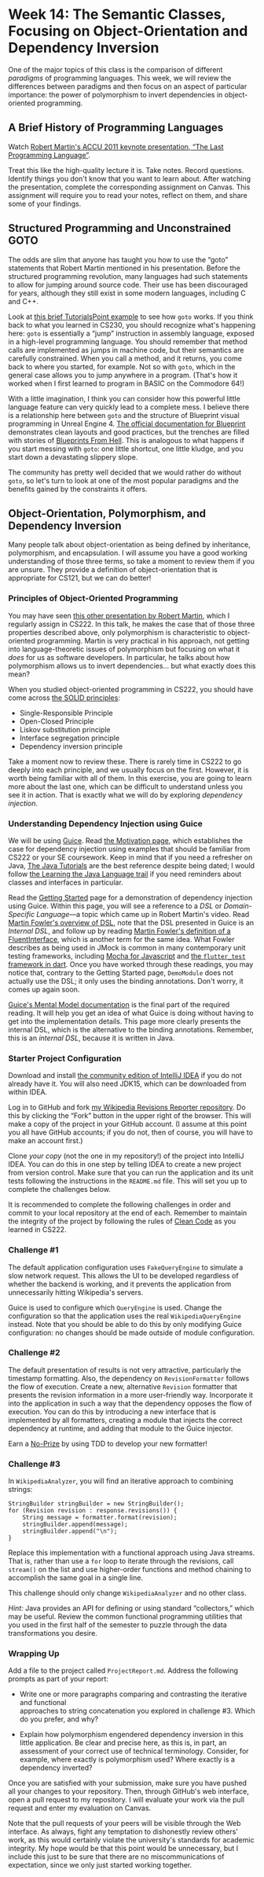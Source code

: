 # Week 14: The Semantic Classes, Focusing on Object-Orientation and Dependency Inversion

One of the major topics of this class is the comparison of different _paradigms_
of programming languages. This week, we will review the differences between paradigms
and then focus on an aspect of particular importance: the power of polymorphism 
to invert dependencies in object-oriented programming.

## A Brief History of Programming Languages

Watch [Robert Martin's ACCU 2011 keynote presentation, &ldquo;The Last Programming Language&rdquo;](https://www.youtube.com/watch?v=P2yr-3F6PQo).

Treat this like the high-quality lecture it is. Take notes. Record questions.
Identify things you don't know that you want to learn about. After watching the
presentation, complete the corresponding assignment on Canvas. This assignment
will require you to read your notes, reflect on them, and share some of your
findings.

## Structured Programming and Unconstrained GOTO

The odds are slim that anyone has taught you how to use the &ldquo;goto&rdquo;
statements that Robert Martin mentioned in his presentation.
Before the structured programming revolution, many languages had such 
statements to allow for jumping around source code. Their use has been
discouraged for years, although they still exist in some modern languages,
including C and C++. 

Look at [this brief TutorialsPoint example](https://www.tutorialspoint.com/cprogramming/c_goto_statement.htm)
to see how `goto` works. If you think back to what you learned in CS230,
you should recognize what's happening here: `goto` is essentially
a &ldquo;jump&rdquo; instruction in assembly language, exposed
in a high-level programming language. 
You should remember that method calls are implemented as jumps in
machine code, but their semantics are carefully constrained.
When you call a method, and it returns, you come back to where you started,
for example.
Not so with `goto`, which in the general case allows you to jump
anywhere in a program. (That's how it worked when I first learned to program
in BASIC on the Commodore&nbsp;64!)

With a little imagination, I think you can consider how this powerful little
language feature can very quickly lead to a complete mess.
I believe there is a relationship here between `goto` and the structure
of Blueprint visual programming in Unreal Engine 4. 
[The official documentation for Blueprint](https://docs.unrealengine.com/en-US/ProgrammingAndScripting/Blueprints/index.html)
demonstrates clean layouts and good practices, but the trenches are filled
with stories of [Blueprints From Hell](https://blueprintsfromhell.tumblr.com/).
This is analogous to what happens if you start messing with `goto`:
one little shortcut, one little kludge, and you start down a devastating 
slippery slope.

The community has pretty well decided that we would rather do without
`goto`, so let's turn to look at one of the most popular paradigms
and the benefits gained by the constraints it offers.

## Object-Orientation, Polymorphism, and Dependency Inversion

Many people talk about object-orientation as being defined by inheritance,
polymorphism, and encapsulation. I will assume you have a good
working understanding of those three terms, so take a moment to review
them if you are unsure. They provide a definition of object-orientation that
is appropriate for CS121, but we can do better!

### Principles of Object-Oriented Programming

You may have seen 
[this other presentation by Robert Martin](https://www.youtube.com/watch?v=t86v3N4OshQ), 
which I regularly assign in CS222.
In this talk, he makes the case that of those three properties described above,
only polymorphism is characteristic to object-oriented
programming.
Martin is very practical in his approach, not getting into language-theoretic issues of 
polymorphism but focusing on what it _does_ for us as software developers.
In particular, he talks about how polymorphism allows us to invert
dependencies... but what exactly does this mean? 

When you studied object-oriented programming in CS222, you should have come
across [the SOLID principles](https://en.wikipedia.org/wiki/SOLID):

- Single-Responsible Principle
- Open-Closed Principle
- Liskov substitution principle
- Interface segregation principle
- Dependency inversion principle

Take a moment now to review these.
There is rarely time in CS222 to go deeply into each principle, and
we usually focus on the first. However, it is worth being familiar with all
of them. In this exercise, you are going to learn more about the last one,
which can be difficult to understand unless you see it in action.
That is exactly what we will do by exploring _dependency injection_.

### Understanding Dependency Injection using Guice

We will be using
[Guice](https://github.com/google/guice). Read [the Motivation
page](https://github.com/google/guice/wiki/Motivation), which establishes
the case for dependency injection using examples that should be familiar
from CS222 or your SE coursework.
Keep in mind that if you need a refresher on Java, 
[The Java Tutorials](https://docs.oracle.com/javase/tutorial/) are the best reference
despite being dated; I would follow 
[the Learning the Java Language trail](https://docs.oracle.com/javase/tutorial/java/index.html)
if you need reminders about classes and interfaces in particular.

Read the [Getting Started](https://github.com/google/guice/wiki/GettingStarted)
page for a demonstration of dependency injection using Guice. Within this page,
you will see a reference to a _DSL_ or _Domain-Specific Language_&mdash;a topic
which came up in Robert Martin's video. Read [Martin Fowler's overview of
DSL](https://martinfowler.com/bliki/DomainSpecificLanguage.html), note that the
DSL presented in Guice is an _Internal DSL_, and follow up by reading [Martin
Fowler's definition of a
FluentInterface](https://martinfowler.com/bliki/FluentInterface.html), which is
another term for the same idea. What Fowler describes as being used in JMock is
common in many contemporary unit testing frameworks, including [Mocha for
Javascript](https://mochajs.org/) and [the `flutter_test` framework in
dart](https://flutter.dev/docs/cookbook/testing/unit/introduction). Once you
have worked through these readings, you may notice that, contrary to the Getting
Started page, `DemoModule` does not actually use the DSL; it only uses the
binding annotations. Don't worry, it comes up again soon.

[Guice's Mental Model documentation](https://github.com/google/guice/wiki/MentalModel)
is the final part of the required reading.
It will help you get an idea of what Guice is doing without having to get into
the implementation details.
This page more clearly presents the internal DSL, 
which is the alternative to the binding annotations.
Remember, this is an _internal DSL_, because it is written in Java. 

### Starter Project Configuration

Download and install [the community edition of IntelliJ IDEA](https://www.jetbrains.com/idea/download/)
if you do not already have it. 
You will also need JDK15, which can be downloaded from within IDEA.

Log in to GitHub and fork
[my Wikipedia Revisions Reporter repository](https://github.com/doctor-g/WikipediaRevisionsReporter).
Do this by clicking the &ldquo;Fork&rdquo; button in the upper right
of the browser. This will make a copy of the project in your 
GitHub account. (I assume at this point you all have GitHub accounts; if you
do not, then of course, you will have to make an account first.)

Clone _your copy_ (not the one in my repository!) of the project into IntelliJ IDEA.
You can do this in one step by telling IDEA to create
 a new project from version control.
Make sure that you can run the application and its unit tests following the
instructions in the `README.md` file.
This will set you up to complete the challenges below.

It is recommended to complete the following challenges in order and commit to
your local repository at the end of each. Remember to maintain the integrity of
the project by following the rules of 
[Clean Code](https://www.amazon.com/Clean-Code-Handbook-Software-Craftsmanship/dp/0132350882)
as you learned in CS222.

### Challenge #1

The default application configuration uses `FakeQueryEngine` to simulate a slow
network request. This allows the UI to be developed regardless of whether the
backend is working, and it prevents the application from unnecessarily hitting
Wikipedia's servers.

Guice is used to configure which `QueryEngine` is used. Change the
configuration so that the application uses the real `WikipediaQueryEngine`
instead. Note that you should be able to do this by only modifying Guice
configuration: no changes should be made outside of module configuration.

### Challenge #2

The default presentation of results is not very attractive, particularly the
timestamp formatting. Also, the dependency on `RevisionFormatter` follows the
flow of execution. Create a new, alternative `Revision` formatter that presents
the revision information in a more user-friendly way. Incorporate it into the
application in such a way that the dependency opposes the flow of execution. You
can do this by introducing a new interface that is implemented by all
formatters, creating a module that injects the correct dependency at runtime,
and adding that module to the Guice injector.

Earn a [No-Prize](https://en.wikipedia.org/wiki/Marvel_No-Prize) by using TDD to
develop your new formatter!

### Challenge #3

In `WikipediaAnalyzer`, you will find an iterative approach to combining strings:
```
StringBuilder stringBuilder = new StringBuilder();
for (Revision revision : response.revisions()) {
    String message = formatter.format(revision);
    stringBuilder.append(message);
    stringBuilder.append("\n");
}
```
Replace this implementation with a functional approach using Java streams.
That is, rather than use a `for` loop to iterate through the revisions,
call `stream()` on the list and use higher-order functions and method chaining
to accomplish the same goal in a single line. 

This challenge should only change `WikipediaAnalyzer` and no other class.

_Hint:_ Java provides an API for defining or using standard &ldquo;collectors,&rdquo;
which may be useful.
Review the common functional programming utilities that you used
in the first half of the semester to puzzle through the data transformations
you desire.

### Wrapping Up

Add a file to the project called `ProjectReport.md`. Address the following 
prompts as part of your report:

- Write one or more paragraphs comparing and contrasting the iterative and functional  
  approaches to string concatenation you explored in challenge #3. Which do you
  prefer, and why?

- Explain how polymorphism engendered dependency inversion in this little
  application. Be clear and precise here, as this is, in part, an assessment of
  your correct use of technical terminology.
  Consider, for example, where exactly is polymorphism used?
  Where exactly is a dependency inverted?

Once you are satisfied with your submission, make sure you have pushed all
your changes to your repository. Then, through GitHub's web interface, open a
pull request to my repository. I will evaluate your work via the pull request
and enter my evaluation on Canvas.

Note that the pull requests of your peers will be visible through the Web interface.
As always, fight any temptation to dishonestly review others' work, as this
would certainly violate the university's standards for academic integrity.
My hope would be that this point would be unnecessary, but I include this just
to be sure that there are no miscommunications of expectation, since we only
just started working together.
